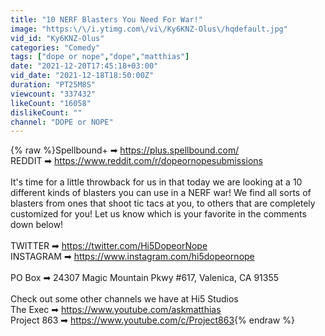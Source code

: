```yaml
---
title: "10 NERF Blasters You Need For War!"
image: "https:\/\/i.ytimg.com\/vi\/Ky6KNZ-Olus\/hqdefault.jpg"
vid_id: "Ky6KNZ-Olus"
categories: "Comedy"
tags: ["dope or nope","dope","matthias"]
date: "2021-12-20T17:45:18+03:00"
vid_date: "2021-12-18T18:50:00Z"
duration: "PT25M8S"
viewcount: "337432"
likeCount: "16058"
dislikeCount: ""
channel: "DOPE or NOPE"
---
```

{% raw %}Spellbound+  ➡ <a rel="nofollow" target="blank" href="https://plus.spellbound.com/">https://plus.spellbound.com/</a><br />REDDIT ➡ <a rel="nofollow" target="blank" href="https://www.reddit.com/r/dopeornopesubmissions">https://www.reddit.com/r/dopeornopesubmissions</a><br /><br />It's time for a little throwback for us in that today we are looking at a 10 different kinds of blasters you can use in a NERF war! We find all sorts of blasters from ones that shoot tic tacs at you, to others that are completely customized for you! Let us know which is your favorite in the comments down below!<br /><br />TWITTER ➡ <a rel="nofollow" target="blank" href="https://twitter.com/Hi5DopeorNope​​​​">https://twitter.com/Hi5DopeorNope​​​​</a><br />INSTAGRAM ➡ <a rel="nofollow" target="blank" href="https://www.instagram.com/hi5dopeornope">https://www.instagram.com/hi5dopeornope</a><br /><br />PO Box ➡ 24307 Magic Mountain Pkwy #617​​​​​​​​​​​, Valenica, CA 91355<br /><br />Check out some other channels we have at Hi5 Studios<br />The Exec ➡ <a rel="nofollow" target="blank" href="https://www.youtube.com/askmatthias​​">https://www.youtube.com/askmatthias​​</a><br />Project 863 ➡ <a rel="nofollow" target="blank" href="https://www.youtube.com/c/Project863">https://www.youtube.com/c/Project863</a>{% endraw %}
